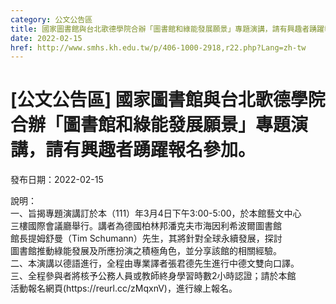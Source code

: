 ```yaml
---
category: 公文公告區
title: 國家圖書館與台北歌德學院合辦「圖書館和綠能發展願景」專題演講，請有興趣者踴躍報名參加。
date: 2022-02-15
href: http://www.smhs.kh.edu.tw/p/406-1000-2918,r22.php?Lang=zh-tw
---
```


# [公文公告區] 國家圖書館與台北歌德學院合辦「圖書館和綠能發展願景」專題演講，請有興趣者踴躍報名參加。

發布日期：2022-02-15

<div><div></div><div>說明：<br> 一、旨揭專題演講訂於本（111）年3月4日下午3:00-5:00，於本館藝文中心<br> 三樓國際會議廳舉行。講者為德國柏林邦潘克夫市海因利希波爾圖書館<br> 館長提姆舒曼（Tim Schumann）先生，其將針對全球永續發展，探討<br> 圖書館推動綠能發展及所應扮演之積極角色，並分享該館的相關經驗。<br> 二、本演講以德語進行，全程由專業譯者張君德先生進行中德文雙向口譯。<br> 三、全程參與者將核予公務人員或教師終身學習時數2小時認證；請於本館<br> 活動報名網頁(https://reurl.cc/zMqxnV)，進行線上報名。</div></div>

